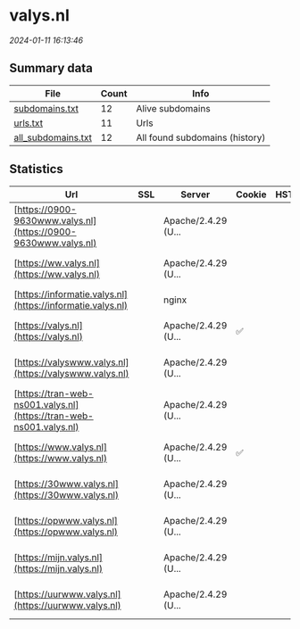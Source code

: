 # valys.nl
*2024-01-11 16:13:46*
## Summary data
| File       | Count | Info |
|------------|-------|------|
|[subdomains.txt](/data/valys.nl/subdomains.txt)|12|Alive subdomains|
|[urls.txt](/data/valys.nl/urls.txt)|11|Urls|
|[all_subdomains.txt](/data/valys.nl/all_subdomains.txt)|12|All found subdomains (history)|
## Statistics
| Url | SSL | Server | Cookie | HSTS | CSP | XFO | XXP | RP | Tech |Title |
|------------|-------|------|------|------|------|------|------|------|------|------|
|[https://0900-9630www.valys.nl](https://0900-9630www.valys.nl)| |Apache/2.4.29 (U...| | | | | |:white_check_mark: |Apache HTTP Serv...|Apache2 Ubuntu D...|
|[https://ww.valys.nl](https://ww.valys.nl)| |Apache/2.4.29 (U...| | | | | |:white_check_mark: |Apache HTTP Serv...|Apache2 Ubuntu D...|
|[https://informatie.valys.nl](https://informatie.valys.nl)| |nginx| | | | | |:white_check_mark: |Nginx|404 Not Found|
|[https://valys.nl](https://valys.nl)| |Apache/2.4.29 (U...|:white_check_mark: | | | | |:white_check_mark: |Apache HTTP Serv...|Valys|
|[https://valyswww.valys.nl](https://valyswww.valys.nl)| |Apache/2.4.29 (U...| | | | | |:white_check_mark: |Apache HTTP Serv...|Apache2 Ubuntu D...|
|[https://tran-web-ns001.valys.nl](https://tran-web-ns001.valys.nl)| |Apache/2.4.29 (U...| | | | | |:white_check_mark: |Apache HTTP Serv...|Apache2 Ubuntu D...|
|[https://www.valys.nl](https://www.valys.nl)| |Apache/2.4.29 (U...|:white_check_mark: | | | | |:white_check_mark: |Apache HTTP Serv...|Valys|
|[https://30www.valys.nl](https://30www.valys.nl)| |Apache/2.4.29 (U...| | | | | |:white_check_mark: |Apache HTTP Serv...|Apache2 Ubuntu D...|
|[https://opwww.valys.nl](https://opwww.valys.nl)| |Apache/2.4.29 (U...| | | | | |:white_check_mark: |Apache HTTP Serv...|Apache2 Ubuntu D...|
|[https://mijn.valys.nl](https://mijn.valys.nl)| |Apache/2.4.29 (U...| | | | | |:white_check_mark: |Apache HTTP Serv...|Apache2 Ubuntu D...|
|[https://uurwww.valys.nl](https://uurwww.valys.nl)| |Apache/2.4.29 (U...| | | | | |:white_check_mark: |Apache HTTP Serv...|Apache2 Ubuntu D...|